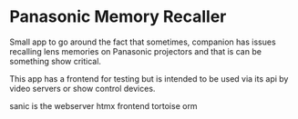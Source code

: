 # Panasonic Memory Recaller
Small app to go around the fact that sometimes, companion has issues recalling lens memories on Panasonic projectors and that is can be something show critical. 

This app has a frontend for testing but is intended to be used via its api by video servers or show control devices. 
 
sanic is the webserver
htmx frontend
tortoise orm 
